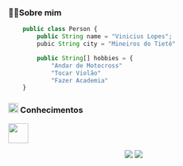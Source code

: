 ### 🙋‍♂️Sobre mim

```js
    public class Person {
        public String name = "Vinicius Lopes";
        pubic String city = "Mineiros do Tietê"

        public String[] hobbies = {
            "Andar de Motocross"
            "Tocar Violão"
            "Fazer Academia"
    }
```

### <img src="https://em-content.zobj.net/source/apple/391/brain_1f9e0.png" loading="lazy" alt="iOS 17.4" width="20px"> Conhecimentos

<img src="https://skillicons.dev/icons?i=cs,html,css,tailwindcss,windows,figma" height=40></a>


<p align="center">
 <img src='https://streak-stats.demolab.com?user=vnlopes&theme=darcula&hide_border=false&mode=weekly&card_width=500'/>
 <img src="https://github-readme-stats.vercel.app/api/top-langs/?username=vnlopes&layout=donut&bg_color=161b22&border_color=393f48&theme=merko&card_width=950&langs_count=5"/>
</p>
